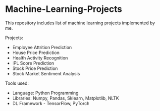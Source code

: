 # Machine-Learning-Projects

This repository includes list of machine learning projects implemented by me.

Projects:
- Employee Attrition Prediction
- House Price Prediction
- Health Activity Recognition
- IPL Score Prediction
- Stock Price Prediction
- Stock Market Sentiment Analysis

Tools used:
- Language: Python Programming
- Libraries: Numpy, Pandas, Sklearn, Matplotlib, NLTK
- DL Framework - TensorFlow, PyTorch
